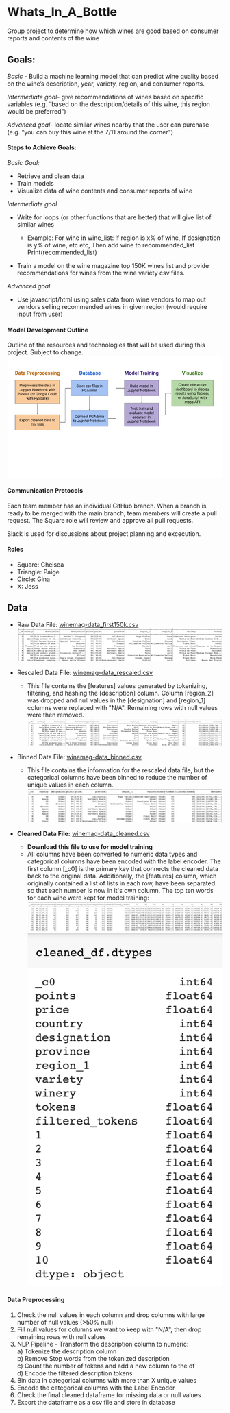# Whats_In_A_Bottle
Group project to determine how which wines are good based on consumer reports and contents of the wine

## Goals:
*Basic* - Build a machine learning model that can predict wine quality based on the wine’s description, year, variety, region, and consumer reports.
 
*Intermediate goal*- give recommendations of wines based on specific variables (e.g. “based on the description/details of this wine, this region would be preferred”)
 
*Advanced goal*- locate similar wines nearby that the user can purchase (e.g. “you can buy this wine at the 7/11 around the corner”)
 
#### Steps to Achieve Goals:

*Basic Goal:*
- Retrieve and clean data
- Train models
- Visualize data of wine contents and consumer reports of wine
 
*Intermediate goal*
- Write for loops (or other functions that are better) that will give list of similar wines
    - Example: For wine in wine_list:
        If region is x% of wine,
        If designation is y% of wine, etc etc,
        Then add wine to recommended_list
        Print(recommended_list)
    
- Train a model on the wine magazine top 150K wines list and provide recommendations for wines from the wine variety csv files.
 
*Advanced goal*
- Use javascript/html using sales data from wine vendors to map out vendors selling recommended wines in given region (would require input from user)

#### Model Development Outline
Outline of the resources and technologies that will be used during this project. Subject to change.
![](Resources/Images/outline.png)
 
#### Communication Protocols
Each team member has an individual GitHub branch. When a branch is ready to be merged with the main branch, team members will create a pull request. The Square role will review and approve all pull requests. 

Slack is used for discussions about project planning and excecution.

#### Roles
- Square: Chelsea
- Triangle: Paige
- Circle: Gina
- X: Jess


## Data
* Raw Data File: [winemag-data_first150k.csv](https://whats-in-a-bottle.s3-us-west-1.amazonaws.com/winemag-data_first150k.csv)
    ![](Resources/Images/raw_df.png)

* Rescaled Data File: [winemag-data_rescaled.csv](https://whats-in-a-bottle.s3-us-west-1.amazonaws.com/winemag-data_rescaled.csv)
    * This file contains the [features] values generated by tokenizing, filtering, and hashing the [description] column. Column [region_2] was dropped and null values in the [designation] and [region_1] columns were replaced with "N/A". Remaining rows with null values were then removed.
    ![](Resources/Images/rescaled_df.png)

* Binned Data File: [winemag-data_binned.csv](https://whats-in-a-bottle.s3-us-west-1.amazonaws.com/winemag-data_binned.csv)
    * This file contains the information for the rescaled data file, but the categorical columns have been binned to reduce the number of unique values in each column.
    ![](Resources/Images/binned_df.png)

* **Cleaned Data File:** [winemag-data_cleaned.csv](https://whats-in-a-bottle.s3-us-west-1.amazonaws.com/winemag-data_cleaned_primaryKey.csv)
    * **Download this file to use for model training**
    * All columns have been converted to numeric data types and categorical columns have been encoded with the label encoder. The first column [_c0] is the primary key that connects the cleaned data back to the original data. Additionally, the [features] column, which originally contained a list of lists in each row, have been separated so that each number is now in it's own column. The top ten words for each wine were kept for model training:
    ![](Resources/Images/cleaned_df.png)
    ![](Resources/Images/cleaned_dtypes.png)

#### Data Preprocessing 
1. Check the null values in each column and drop columns with large number of null values (>50% null)
2. Fill null values for columns we want to keep with "N/A", then drop remaining rows with null values
3. NLP Pipeline - Transform the description column to numeric:<br>
      a) Tokenize the description column<br>
      b) Remove Stop words from the tokenized description<br>
      c) Count the number of tokens and add a new column to the df<br>
      d) Encode the filtered description tokens<br>
4. Bin data in categorical columns with more than X unique values
5. Encode the categorical columns with the Label Encoder
6. Check the final cleaned dataframe for missing data or null values
7. Export the dataframe as a csv file and store in database
